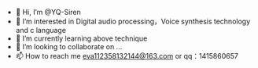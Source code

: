 - 👋 Hi, I’m @YQ-Siren
- 👀 I’m interested in Digital audio processing，Voice synthesis technology and c language
- 🌱 I’m currently learning above technique
- 💞️ I’m looking to collaborate on ...
- 📫 How to reach me eva112358132144@163.com or qq：1415860657

<!---
YQ-Siren/YQ-Siren is a ✨ special ✨ repository because its `README.md` (this file) appears on your GitHub profile.
You can click the Preview link to take a look at your changes.
--->
